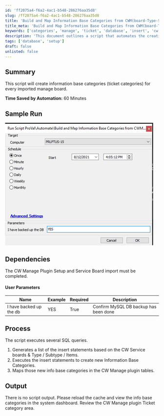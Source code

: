 ```yaml
---
id: 'ff2075a4-f6a2-4ac1-b548-286276aa35d8'
slug: /ff2075a4-f6a2-4ac1-b548-286276aa35d8
title: 'Build and Map Information Base Categories from CWM(board-Type-SubType-Item'
title_meta: 'Build and Map Information Base Categories from CWM(board-Type-SubType-Item'
keywords: ['categories', 'manage', 'ticket', 'database', 'insert', 'cw', 'service', 'plugin']
description: 'This document outlines a script that automates the creation of information base categories for every imported manage board, saving approximately 60 minutes of manual work. It details the process, user parameters, and dependencies required for successful execution.'
tags: ['database', 'setup']
draft: false
unlisted: false
---
```


## Summary

This script will create information base categories (ticket categories) for every imported manage board.

**Time Saved by Automation:** 60 Minutes

## Sample Run

![Sample Run](../../../static/img/docs/ff2075a4-f6a2-4ac1-b548-286276aa35d8/image_1.png)

## Dependencies

The CW Manage Plugin Setup and Service Board import must be completed.

#### User Parameters

| Name                        | Example | Required | Description                                 |
|-----------------------------|---------|----------|---------------------------------------------|
| I have backed up the db     | YES     | True     | Confirm MySQL DB backup has been done       |

## Process

The script executes several SQL queries.

1. Generates a list of the insert statements based on the CW Service boards & Type / Subtype / Items.
2. Executes the insert statements to create new Information Base Categories.
3. Maps those new info base categories in the CW Manage plugin tables.

## Output

There is no script output. Please reload the cache and view the info base categories in the system dashboard. Review the CW Manage plugin Ticket category area.

